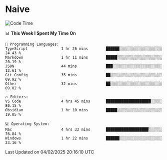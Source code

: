 # Naive
<!-- ## 日拱一卒，功不唐捐 -->
<!-- [![GitHub Streak](https://streak-stats.demolab.com/?user=XiaoXKKK)](https://git.io/streak-stats) -->
<!--START_SECTION:waka-->
![Code Time](http://img.shields.io/badge/Code%20Time-236%20hrs%2034%20mins-blue)

📊 **This Week I Spent My Time On** 

```text
💬 Programming Languages: 
TypeScript               1 hr 26 mins        ██████░░░░░░░░░░░░░░░░░░░   24.43 % 
Markdown                 1 hr 11 mins        █████░░░░░░░░░░░░░░░░░░░░   20.19 % 
JSON                     44 mins             ███░░░░░░░░░░░░░░░░░░░░░░   12.61 % 
Git Config               35 mins             ██░░░░░░░░░░░░░░░░░░░░░░░   09.92 % 
Other                    32 mins             ██░░░░░░░░░░░░░░░░░░░░░░░   09.02 % 

🔥 Editors: 
VS Code                  4 hrs 45 mins       ████████████████████░░░░░   80.15 % 
Obsidian                 1 hr 10 mins        █████░░░░░░░░░░░░░░░░░░░░   19.85 % 

💻 Operating System: 
Mac                      4 hrs 33 mins       ███████████████████░░░░░░   76.84 % 
Windows                  1 hr 22 mins        ██████░░░░░░░░░░░░░░░░░░░   23.16 % 
```


 Last Updated on 04/02/2025 20:16:10 UTC
<!--END_SECTION:waka-->
